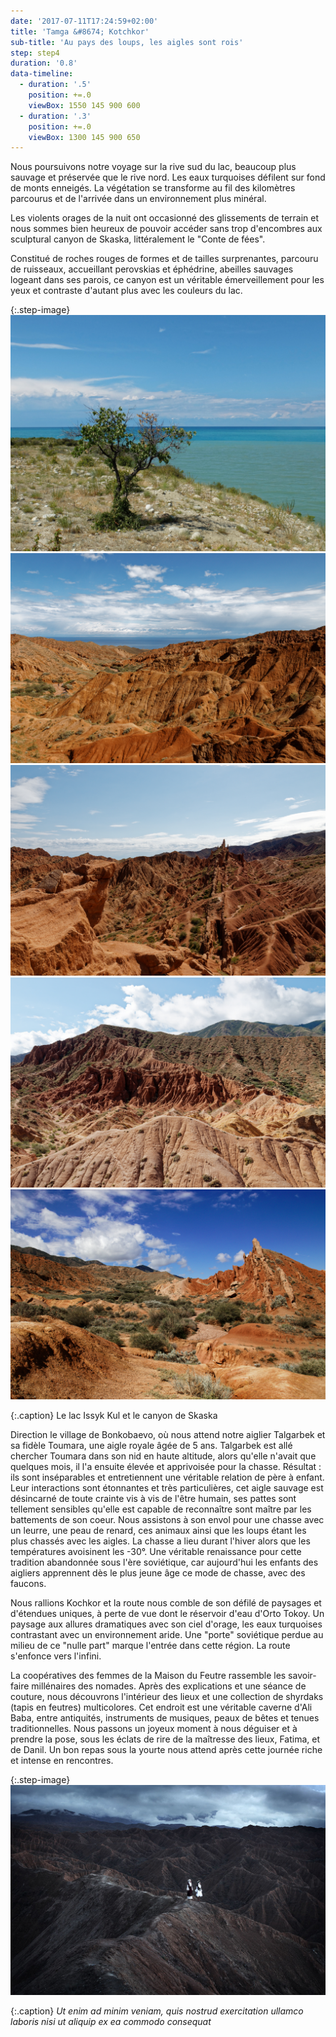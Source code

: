 ```yaml
---
date: '2017-07-11T17:24:59+02:00'
title: 'Tamga &#8674; Kotchkor'
sub-title: 'Au pays des loups, les aigles sont rois'
step: step4
duration: '0.8'
data-timeline:
  - duration: '.5'
    position: +=.0
    viewBox: 1550 145 900 600
  - duration: '.3'
    position: +=.0
    viewBox: 1300 145 900 650
---
```

Nous poursuivons notre voyage sur la rive sud du lac, beaucoup plus sauvage et préservée que le rive nord. Les eaux turquoises défilent sur fond de monts enneigés. La végétation se transforme au fil des kilomètres parcourus et de l'arrivée dans un environnement plus minéral.

Les violents orages de la nuit ont occasionné des glissements de terrain et nous sommes bien heureux de pouvoir accéder sans trop d'encombres aux sculptural canyon de Skaska, littéralement le "Conte de fées".

Constitué de roches rouges de formes et de tailles surprenantes, parcouru de ruisseaux, accueillant perovskias et éphédrine,  abeilles sauvages logeant dans ses parois, ce canyon est un véritable émerveillement pour les yeux et contraste d'autant plus avec les couleurs du lac.

{:.step-image}
[![](/assets/img/uploads/kyrgyzstan_12-07-2018_01.jpg)](/assets/img/uploads/kyrgyzstan_12-07-2018_01.jpg "Lac Issyk Kul")
[![](/assets/img/uploads/kyrgyzstan_12-07-2018_02.jpg)](/assets/img/uploads/kyrgyzstan_12-07-2018_02.jpg "gorges de Skaska")
[![](/assets/img/uploads/kyrgyzstan_12-07-2018_03.jpg)](/assets/img/uploads/kyrgyzstan_12-07-2018_03.jpg "gorges de Skaska")
[![](/assets/img/uploads/kyrgyzstan_12-07-2018_04.jpg)](/assets/img/uploads/kyrgyzstan_12-07-2018_04.jpg "gorges de Skaska")
[![](/assets/img/uploads/kyrgyzstan_12-07-2018_05.jpg)](/assets/img/uploads/kyrgyzstan_12-07-2018_05.jpg "gorges de Skaska")

{:.caption}
Le lac Issyk Kul et le canyon de Skaska

Direction le village de Bonkobaevo, où nous attend notre aiglier Talgarbek et sa fidèle Toumara, une aigle royale âgée de 5 ans. Talgarbek est allé chercher Toumara dans son nid en haute altitude, alors qu'elle n'avait que quelques mois, il l'a ensuite élevée et apprivoisée pour la chasse. Résultat : ils sont inséparables et entretiennent une véritable relation de père à enfant. Leur interactions sont étonnantes et très particulières, cet aigle sauvage est désincarné de toute crainte vis à vis de l'être humain, ses pattes sont tellement sensibles qu'elle est capable de reconnaître sont maître par les battements de son coeur. Nous assistons à son envol pour une chasse avec un leurre, une peau de renard, ces animaux ainsi que les loups étant les plus chassés avec les aigles. La chasse a lieu durant l'hiver alors que les températures avoisinent les -30°. Une véritable renaissance pour cette tradition abandonnée sous l'ère soviétique, car aujourd'hui les enfants des aigliers apprennent dès le plus jeune âge ce mode de chasse, avec des faucons.  

Nous rallions Kochkor et la route nous comble de son défilé de paysages et d'étendues uniques, à perte de vue dont le réservoir d'eau d'Orto Tokoy. Un paysage aux allures dramatiques avec son ciel d'orage, les eaux turquoises contrastant avec un environnement aride. Une "porte" soviétique perdue au milieu de ce "nulle part" marque l'entrée dans cette région. La route s'enfonce vers l'infini.

La coopératives des femmes de la Maison du Feutre rassemble les savoir-faire millénaires des nomades. Après des explications et une séance de couture, nous découvrons l'intérieur des lieux et une collection de shyrdaks (tapis en feutres) multicolores. Cet endroit est une véritable caverne d'Ali Baba, entre antiquités, instruments de musiques, peaux de bêtes et tenues traditionnelles. Nous passons un joyeux moment à nous déguiser et à prendre la pose, sous les éclats de rire de la maîtresse des lieux, Fatima, et de Danil. Un bon repas sous la yourte nous attend après cette journée riche et intense en rencontres.

{:.step-image}
[![](/assets/img/uploads/kirghyzstan.jpeg)](/assets/img/uploads/kirghyzstan.jpeg "kirghyzstan")

{:.caption}
_Ut enim ad minim veniam, quis nostrud exercitation ullamco laboris nisi ut aliquip ex ea commodo consequat_
